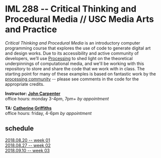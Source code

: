 # IML 288 -- Critical Thinking and Procedural Media // USC Media Arts and Practice  
_Critical Thinking and Procedural Media_ is an introductory computer programming course that explores the use of code to generate digital art and design works.  Due to its accessibility and active community of developers, we’ll use [Processing](http://processing.org/download/) to shed light on the theoretical underpinnings of computational media, and we'll be working with this repository to store and share the code that we work with in class. The starting point for many of these examples is based on fantastic work by the [processing community](https://discourse.processing.org/) -- please see comments in the code for the appropriate credits.

**Instructor: [John Carpenter](http://johnbcarpenter.com)**  
office hours: monday 3-4pm, 7pm+ _by appointment_  

**TA: [Catherine Griffiths](http://isohale.com)**  
office hours: friday, 4-6pm _by appointment_  

## schedule
[2018.08.20 -- week 01](https://github.com/johnbcarpenter/USC_IML288/tree/master/WEEK01.md)  
[2018.08.27 -- week 02](https://github.com/johnbcarpenter/USC_IML288/tree/master/WEEK02.md)  
[2018.09.10 -- week 03](https://github.com/johnbcarpenter/USC_IML288/tree/master/WEEK03.md)  

